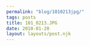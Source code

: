 ```yaml
---
permalink: "blog/1010213jpg/"
tags: posts
title: 101_0213.JPG
date: 2010-01-20
layout: layouts/post.njk
---
```


